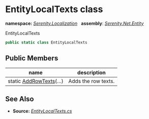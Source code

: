# EntityLocalTexts class
**namespace:** *[Serenity.Localization](../README.md#serenity.localization-namespace)*   **assembly**: *[Serenity.Net.Entity](../README.md)*

EntityLocalTexts

```csharp
public static class EntityLocalTexts
```

## Public Members

| name | description |
| --- | --- |
| static [AddRowTexts](EntityLocalTexts/AddRowTexts.md)(…) | Adds the row texts. |

## See Also

* **Source:** *[EntityLocalTexts.cs](https://github.com/serenity-is/Serenity/blob/master/src/Serenity.Net.Entity/Extensions/EntityLocalTexts.cs)*